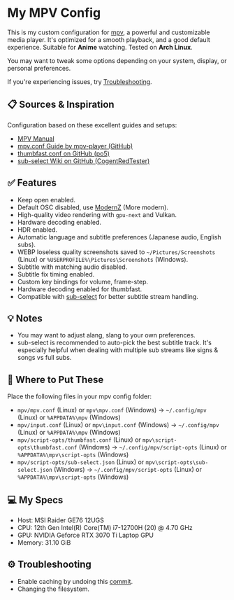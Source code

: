 # My MPV Config

This is my custom configuration for [mpv](https://mpv.io/), a powerful and customizable media player. It's optimized for a smooth playback, and a good default experience. Suitable for **Anime** watching. Tested on **Arch Linux**.

You may want to tweak some options depending on your system, display, or personal preferences.

If you're experiencing issues, try [Troubleshooting](https://github.com/Parsa307/My-MPV-Config#%EF%B8%8F-troubleshooting).

## 📋 Sources & Inspiration

Configuration based on these excellent guides and setups:

- [MPV Manual](https://mpv.io/manual/stable/)
- [mpv.conf Guide by mpv-player (GitHub)](https://raw.githubusercontent.com/mpv-player/mpv/release/0.40/etc/mpv.conf)
- [thumbfast.conf on GitHub (po5)](https://raw.githubusercontent.com/po5/thumbfast/master/thumbfast.conf)
- [sub-select Wiki on GitHub (CogentRedTester)](https://github.com/CogentRedTester/mpv-sub-select/wiki/Example-Configs)

## ✅ Features

- Keep open enabled.
- Default OSC disabled, use [ModernZ](https://github.com/Samillion/ModernZ) (More modern).
- High-quality video rendering with `gpu-next` and Vulkan.
- Hardware decoding enabled.
- HDR enabled.
- Automatic language and subtitle preferences (Japanese audio, English subs).
- WEBP loseless quality screenshots saved to `~/Pictures/Screenshots` (Linux) or `%USERPROFILE%\Pictures\Screenshots` (Windows).
- Subtitle with matching audio disabled.
- Subtitle fix timing enabled.
- Custom key bindings for volume, frame-step.
- Hardware decoding enabled for thumbfast.
- Compatible with [sub-select](https://github.com/CogentRedTester/mpv-sub-select) for better subtitle stream handling.

## 💡 Notes

- You may want to adjust alang, slang to your own preferences.
- sub-select is recommended to auto-pick the best subtitle track. It's especially helpful when dealing with multiple sub streams like signs & songs vs full subs.

## 🔧 Where to Put These

Place the following files in your mpv config folder:

- `mpv/mpv.conf` (Linux) or `mpv\mpv.conf` (Windows) → `~/.config/mpv` (Linux) or `%APPDATA%\mpv` (Windows)
- `mpv/input.conf` (Linux) or `mpv\input.conf` (Windows) → `~/.config/mpv` (Linux) or `%APPDATA%\mpv` (Windows)
- `mpv/script-opts/thumbfast.conf` (Linux) or `mpv\script-opts\thumbfast.conf` (Windows) → `~/.config/mpv/script-opts` (Linux) or `%APPDATA%\mpv\script-opts` (Windows)
- `mpv/script-opts/sub-select.json` (Linux) or `mpv\script-opts\sub-select.json` (Windows) → `~/.config/mpv/script-opts` (Linux) or `%APPDATA%\mpv\script-opts` (Windows)

## 💻 My Specs
- Host: MSI Raider GE76 12UGS
- CPU: 12th Gen Intel(R) Core(TM) i7-12700H (20) @ 4.70 GHz
- GPU: NVIDIA Geforce RTX 3070 Ti Laptop GPU
- Memory: 31.10 GiB

## ⚙️ Troubleshooting
- Enable caching by undoing this [commit](https://github.com/Parsa307/My-MPV-Config/commit/1302797647384ee899a4a5f72a33fd7305ac8beb).
- Changing the filesystem.
